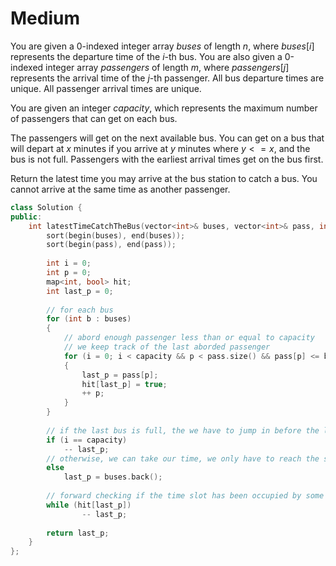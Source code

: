 # Medium

You are given a 0-indexed integer array $buses$ of length $n$, where $buses[i]$ represents the departure time of the $i$-th bus. You are also given a 0-indexed integer array $passengers$ of length $m$, where $passengers[j]$ represents the arrival time of the $j$-th passenger. All bus departure times are unique. All passenger arrival times are unique.

You are given an integer $capacity$, which represents the maximum number of passengers that can get on each bus.

The passengers will get on the next available bus. You can get on a bus that will depart at $x$ minutes if you arrive at $y$ minutes where $y <= x$, and the bus is not full. Passengers with the earliest arrival times get on the bus first.

Return the latest time you may arrive at the bus station to catch a bus. You cannot arrive at the same time as another passenger.

```cpp
class Solution {
public:
    int latestTimeCatchTheBus(vector<int>& buses, vector<int>& pass, int capacity) {
        sort(begin(buses), end(buses));
        sort(begin(pass), end(pass));
        
        int i = 0;
        int p = 0;
        map<int, bool> hit;
        int last_p = 0;
        
        // for each bus
        for (int b : buses)
        {
            // abord enough passenger less than or equal to capacity
            // we keep track of the last aborded passenger 
            for (i = 0; i < capacity && p < pass.size() && pass[p] <= b; ++i)
            {
                last_p = pass[p];
                hit[last_p] = true;
                ++ p;
            }
        }
        
        // if the last bus is full, the we have to jump in before the last passenger.
        if (i == capacity)
            -- last_p;
        // otherwise, we can take our time, we only have to reach the stop before the last bus depart.
        else
            last_p = buses.back();
        
        // forward checking if the time slot has been occupied by some passenger.
        while (hit[last_p])
                -- last_p;
            
        return last_p;
    }
};
```
